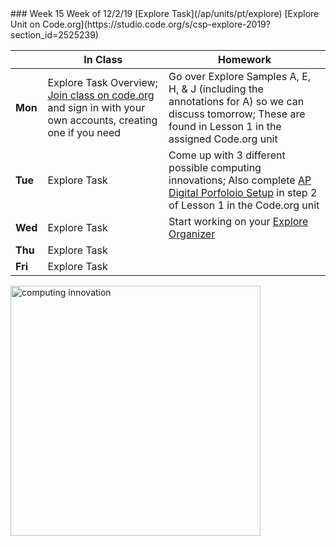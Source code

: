 <meta http-equiv="refresh" content="600"/>
### Week 15  
Week of 12/2/19 [Explore Task](/ap/units/pt/explore)  
[Explore Unit on Code.org](https://studio.code.org/s/csp-explore-2019?section_id=2525239)

  |       |In Class               |Homework   |
  |-------|---------              |---------  |
  |**Mon**|Explore Task Overview; [Join class on code.org](https://studio.code.org/join/LDSHVW) and sign in with your own accounts, creating one if you need |Go over Explore Samples A, E, H, & J (including the annotations for A) so we can discuss tomorrow; These are found in Lesson 1 in the assigned Code.org unit|
  |**Tue**|Explore Task          |Come up with 3 different possible computing innovations; Also complete [AP Digital Porfoloio Setup](https://studio.code.org/s/csp-explore-2019/stage/1/puzzle/2#portfolio) in step 2 of Lesson 1 in the Code.org unit|
  |**Wed**|Explore Task          |Start working on your [Explore Organizer](\ap\assets\pdfs\digital_portfolio\explore-planning-organizer.pdf)|
  |**Thu**|Explore Task          ||
  |**Fri**|Explore Task          ||

<img src="https://slideplayer.com/slide/15522632/93/images/11/Innovation%2C+Impacts+%26+Introductions.jpg" alt="computing innovation" height="400">